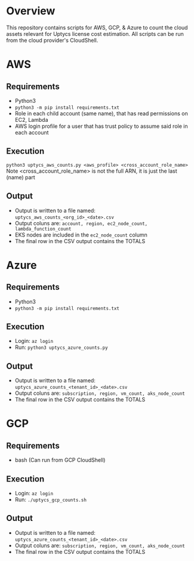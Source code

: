 # Overview
This repository contains scripts for AWS, GCP, &amp; Azure to count the cloud assets relevant for Uptycs license cost estimation. All scripts can be run from the cloud provider's CloudShell.

# AWS
## Requirements
  * Python3
  * `python3 -m pip install requirements.txt`
  * Role in each child account (same name), that has read permissions on EC2, Lambda
  * AWS login profile for a user that has trust policy to assume said role in each account
  
## Execution
  `python3 uptycs_aws_counts.py <aws_profile> <cross_account_role_name>`  
Note <cross_account_role_name> is not the full ARN, it is just the last (name) part
## Output
  * Output is written to a file named: `uptycs_aws_counts_<org_id>_<date>.csv`
  * Output coluns are: `account, region, ec2_node_count, lambda_function_count`
  * EKS nodes are included in the `ec2_node_count` column
  * The final row in the CSV output contains the TOTALS   
  
# Azure
## Requirements
  * Python3
  * `python3 -m pip install requirements.txt` 
  
## Execution
* Login: `az login`
* Run: `python3 uptycs_azure_counts.py`  

## Output
  * Output is written to a file named: `uptycs_azure_counts_<tenant_id>_<date>.csv`
  * Output coluns are: `subscription, region, vm_count, aks_node_count` 
  * The final row in the CSV output contains the TOTALS  

# GCP
## Requirements
  * bash (Can run from GCP CloudShell)
  
## Execution
* Login: `az login`
* Run: `./uptycs_gcp_counts.sh`  

## Output
  * Output is written to a file named: `uptycs_azure_counts_<tenant_id>_<date>.csv`
  * Output coluns are: `subscription, region, vm_count, aks_node_count` 
  * The final row in the CSV output contains the TOTALS  

